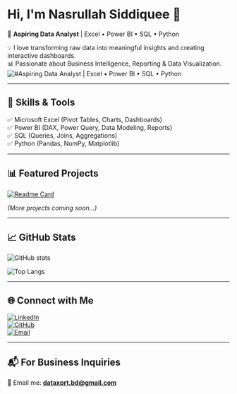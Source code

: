 # Hi, I'm Nasrullah Siddiquee 👋  

🚀 **Aspiring Data Analyst** | Excel • Power BI • SQL • Python  

💡 I love transforming raw data into meaningful insights and creating interactive dashboards.  
📊 Passionate about Business Intelligence, Reporting & Data Visualization.  
![#Aspiring Data Analyst | Excel • Power BI • SQL • Python](https://pbs.twimg.com/profile_banners/575368997/1759344556/600x200)


---

## 🔧 Skills & Tools
✅ Microsoft Excel (Pivot Tables, Charts, Dashboards)  
✅ Power BI (DAX, Power Query, Data Modeling, Reports)  
✅ SQL (Queries, Joins, Aggregations)  
✅ Python (Pandas, NumPy, Matplotlib)  

---

## 📊 Featured Projects
[![Readme Card](https://github-readme-stats.vercel.app/api/pin/?username=dataxprtbd&repo=Excel-Sales-Dashboard)](https://github.com/dataxprtbd/Excel-Sales-Dashboard)

*(More projects coming soon…)*  

---

## 📈 GitHub Stats
![GitHub stats](https://github-readme-stats.vercel.app/api?username=dataxprtbd&show_icons=true&theme=radical)  

![Top Langs](https://github-readme-stats.vercel.app/api/top-langs/?username=dataxprtbd&layout=compact)  

---

## 🌐 Connect with Me
[![LinkedIn](https://img.shields.io/badge/LinkedIn-blue?logo=linkedin&logoColor=white)](https://www.linkedin.com/in/dataxprtbd)  
[![GitHub](https://img.shields.io/badge/GitHub-black?logo=github&logoColor=white)](https://github.com/dataxprtbd)  
[![Email](https://img.shields.io/badge/Email-green?logo=gmail&logoColor=white)](mailto:dataxprt.bd@gmail.com)  

---

## 📬 For Business Inquiries
📩 Email me: **dataxprt.bd@gmail.com**  
